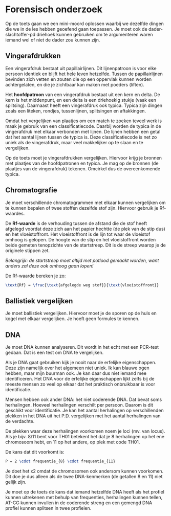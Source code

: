 # Forensisch onderzoek

Op de toets gaan we een mini-moord oplossen waarbij we dezelfde dingen die we in de les hebben geoefend gaan toepassen. Je moet ook de dader-slachtoffer-pd driehoek kunnen gebruiken om te argumenteren waren iemand wel of niet de dader zou kunnen zijn.

## Vingerafdrukken

Een vingerafdruk bestaat uit papillairlijnen. Dit lijnenpatroon is voor elke persoon identiek en blijft het hele leven hetzelfde. Tussen de papillairlijnen bevinden zich vetten en zouten die op een oppervlak kunnen worden achtergelaten, en die je zichtbaar kan maken met poeders (liften).

Het **hoofdpatroon** van een vingerafdruk bestaat uit een kern en delta. De kern is het middenpunt, en een delta is een driehoekig stukje (vaak een splitsing).
Daarnaast heeft een vingerafdruk ook typica. Typica zijn dingen zoals een liteken, rondjes, tussenlijnen, splitsingen en aftakkingen.

Omdat het vergelijken van plaatjes om een match te zoeken teveel werk is maak je gebruik van een classificatiecode. Daarbij worden de typica in de vingerafdruk met elkaar verbonden met lijnen. De lijnen hebben een getal dat het aantal lijnen tussen de typica is. Deze classificatiecode is net zo uniek als de vingerafdruk, maar veel makkelijker op te slaan en te vergelijken.

Op de toets moet je vingerafdrukken vergelijken. Hiervoor krijg je bronnen met plaatjes van de hoofdpatronen en typica.
Je mag op de bronnen (de plaatjes van de vingerafdruk) tekenen. Omcirkel dus de overeenkomende typica.


## Chromatografie

Je moet verschillende chromatogrammen met elkaar kunnen vergelijken om te kunnen bepalen of twee stoffen dezelfde stof zijn. Hiervoor gebruik je Rf-waardes. 

De **Rf-waarde** is de verhouding tussen de afstand die de stof heeft afgelegd voordat deze zich aan het papier hechtte (de plek van de stip dus) en het vloeistoffront. Het vloeistoffront is de lijn tot waar de vloeistof omhoog is gelopen. De hoogte van de stip en het vloeistoffront worden beide gemeten tenopzichte van de startstreep. Dit is de streep waarop je de originele stippen zet.

*Belangrijk: de startstreep moet altijd met potlood gemaakt worden, want anders zal deze ook omhoog gaan lopen!*

De Rf-waarde bereken je zo:

```latex
\text{Rf} = \frac{\text{afgelegde weg stof}}{\text{vloeistoffront}}
```


## Ballistiek vergelijken

Je moet ballistiek vergelijken. Hiervoor moet je de sporen op de huls en kogel met elkaar vergelijken. Je hoeft geen formules te kennen.


## DNA

Je moet DNA kunnen analyseren. Dit wordt in het echt met een PCR-test gedaan. Dat is een test om DNA te vergelijken.

Als je DNA gaat gebruiken kijk je nooit naar de erfelijke eigenschappen. Deze zijn namelijk over het algemeen niet uniek. Ik kan blauwe ogen hebben, maar mijn buurman ook. Je kan daar dus niet iemand mee identificeren. Het DNA voor de erfelijke eigenschappen lijkt zelfs bij de meeste mensen zo veel op elkaar dat het praktisch onbruikbaar is voor identificatie.

Mensen hebben ook ander DNA: het niet coderende DNA. Dat bevat soms herhalingen. Hoeveel herhalingen verschilt per persoon. Daarom is dit geschikt voor identificatie. Je kan het aantal herhalingen op verschillenden plekken in het DNA uit het P.D. vergelijken met het aantal herhalingen van de verdachte.

De plekken waar deze herhalingen voorkomen noem je loci (mv. van locus). Als je bijv. 8/11 bent voor TH01 betekent het dat je 8 herhalingen op het ene chromosoom hebt, en 11 op het andere, op plek met code TH01.

De kans dat dit voorkomt is:

```latex
P = 2 \cdot frequentie_{8} \cdot frequentie_{11}
```

Je doet het x2 omdat de chromosomen ook andersom kunnen voorkomen. Dit doe je dus alleen als de twee DNA-kenmerken (de getallen 8 en 11) niet gelijk zijn.

Je moet op de toets de kans dat iemand hetzelfde DNA heeft als het profiel kunnen uitrekenen met behulp van frequenties, herhalingen kunnen tellen, AT-CG kunnen invullen in de coderende streng en een gemengd DNA profiel kunnen splitsen in twee profielen.

